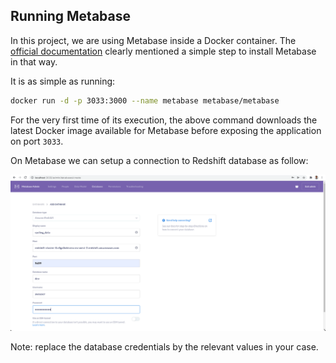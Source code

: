 ## Running Metabase
In this project, we are using Metabase inside a Docker container. The [official documentation](https://www.metabase.com/docs/latest/operations-guide/running-metabase-on-docker.html) clearly mentioned a simple step to install Metabase in that way.

It is as simple as running:

```bash
docker run -d -p 3033:3000 --name metabase metabase/metabase
```

For the very first time of its execution, the above command downloads the latest Docker image available for Metabase before exposing the application on port `3033`.

On Metabase we can setup a connection to Redshift database as follow:

![Metabase -  Redshift connection](/images/redshift-metabase.png "Connecting Metabase to Redshift")

Note: replace the database credentials by the relevant values in your case. 

